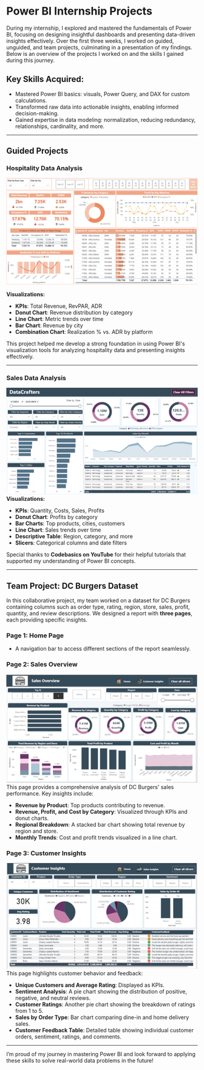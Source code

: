 # Power BI Internship Projects

During my internship, I explored and mastered the fundamentals of Power BI, focusing on designing insightful dashboards and presenting data-driven insights effectively. Over the first three weeks, I worked on guided, unguided, and team projects, culminating in a presentation of my findings. Below is an overview of the projects I worked on and the skills I gained during this journey.

## Key Skills Acquired:
- Mastered Power BI basics: visuals, Power Query, and DAX for custom calculations.
- Transformed raw data into actionable insights, enabling informed decision-making.
- Gained expertise in data modeling: normalization, reducing redundancy, relationships, cardinality, and more.

---

## Guided Projects

### Hospitality Data Analysis
![Hospitality](Week2Project2.png)

**Visualizations:**
- **KPIs**: Total Revenue, RevPAR, ADR
- **Donut Chart**: Revenue distribution by category
- **Line Chart**: Metric trends over time
- **Bar Chart**: Revenue by city
- **Combination Chart**: Realization % vs. ADR by platform

This project helped me develop a strong foundation in using Power BI's visualization tools for analyzing hospitality data and presenting insights effectively.

---

### Sales Data Analysis
![Sales Data Analysis](Week2Project3.png)
**Visualizations:**
- **KPIs**: Quantity, Costs, Sales, Profits
- **Donut Chart**: Profits by category
- **Bar Charts**: Top products, cities, customers
- **Line Chart**: Sales trends over time
- **Descriptive Table**: Region, category, and more
- **Slicers**: Categorical columns and date filters

Special thanks to **Codebasics on YouTube** for their helpful tutorials that supported my understanding of Power BI concepts.

---

## Team Project: DC Burgers Dataset

In this collaborative project, my team worked on a dataset for DC Burgers containing columns such as order type, rating, region, store, sales, profit, quantity, and review descriptions. We designed a report with **three pages**, each providing specific insights.

### Page 1: Home Page
- A navigation bar to access different sections of the report seamlessly.

### Page 2: Sales Overview
![Sales Overview](Sales_Overview.png)
This page provides a comprehensive analysis of DC Burgers' sales performance. Key insights include:
- **Revenue by Product**: Top products contributing to revenue.
- **Revenue, Profit, and Cost by Category**: Visualized through KPIs and donut charts.
- **Regional Breakdown**: A stacked bar chart showing total revenue by region and store.
- **Monthly Trends**: Cost and profit trends visualized in a line chart.

### Page 3: Customer Insights
![Customer Insights](Customer_Insights.png)
This page highlights customer behavior and feedback:
- **Unique Customers and Average Rating**: Displayed as KPIs.
- **Sentiment Analysis**: A pie chart showing the distribution of positive, negative, and neutral reviews.
- **Customer Ratings**: Another pie chart showing the breakdown of ratings from 1 to 5.
- **Sales by Order Type**: Bar chart comparing dine-in and home delivery sales.
- **Customer Feedback Table**: Detailed table showing individual customer orders, sentiment, ratings, and comments.

---

I’m proud of my journey in mastering Power BI and look forward to applying these skills to solve real-world data problems in the future!

